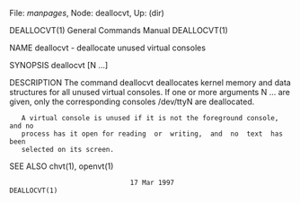 File: *manpages*,  Node: deallocvt,  Up: (dir)

DEALLOCVT(1)                General Commands Manual               DEALLOCVT(1)



NAME
       deallocvt - deallocate unused virtual consoles

SYNOPSIS
       deallocvt [N ...]

DESCRIPTION
       The command deallocvt deallocates kernel memory and data structures for
       all unused virtual consoles.  If one  or  more  arguments  N  ...   are
       given, only the corresponding consoles /dev/ttyN are deallocated.

       A virtual console is unused if it is not the foreground console, and no
       process has it open for reading  or  writing,  and  no  text  has  been
       selected on its screen.

SEE ALSO
       chvt(1), openvt(1)





                                  17 Mar 1997                     DEALLOCVT(1)
